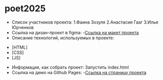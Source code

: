 # poet2025

* Список участников проекта:
1.Фаина Зозуля
2.Анастасия Гааг
3.Илья Юрченков
* Ссылка на дизан-проект в figma:
-[Ссылка на макет проекта](https://www.figma.com/file/Oy4E4Jc69k58aHbDeSKbs5/%D0%A5%D0%B0%D0%BA%D0%B0%D1%82%D0%BE%D0%BD?node-id=0%3A1)
* Описание технологий, используемых в проекте:
- [HTML]
- [CSS]
- [JS]
* Информация, как собрать проект: Запустить index.html
* Ссылка на демо на Github Pages:
-[Ссылка на страницу проекта](https://gaaganastasia.github.io/poet2025/pages/index.html)
